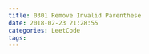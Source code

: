 ```yaml
---
title: 0301 Remove Invalid Parenthese
date: 2018-02-23 21:28:55
categories: LeetCode
tags:
---
```



